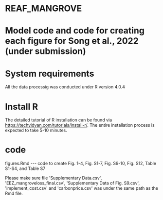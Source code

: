 # REAF_MANGROVE

# Model code and code for creating each figure for Song et al., 2022 (under submission)

# System requirements
All the data processig was conducted under R version 4.0.4

# Install R
The detailed tutorial of R installation can be found via https://techvidvan.com/tutorials/install-r/. The entire installation process is expected to take 5-10 minutes.

# code
figures.Rmd --- code to create Fig. 1-4, Fig. S1-7, Fig. S9-10, Fig. S12, Table S1-S4, and Table S7

Please make sure file 'Supplementary Data.csv', 'EEZ_mangroveloss_final.csv', 'Supplementary Data of Fig. S9.csv', 'implement_cost.csv' and 'carbonprice.csv' was under the same path as the Rmd file.
